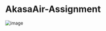# AkasaAir-Assignment
![image](https://user-images.githubusercontent.com/94160651/213914050-62adef04-27a4-4b86-b911-0e383d10e7a3.png)
